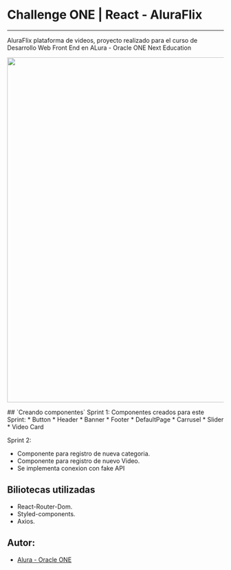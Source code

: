 # Challenge ONE | React - AluraFlix
---
AluraFlix plataforma de videos, proyecto realizado para el curso de Desarrollo Web Front End en ALura - Oracle ONE Next Education

<p align="center" >
     <img width="800" heigth="400" src="https://user-images.githubusercontent.com/95771285/223715399-35b5f0c4-ebd1-4115-9187-9ec8661f1b2d.png">

</p>
## `Creando componentes`
Sprint 1:
Componentes creados para este Sprint:
* Button 
* Header
* Banner
* Footer
* DefaultPage
* Carrusel
* Slider
* Video Card

Sprint 2:
* Componente para registro de nueva categoria.
* Componente para registro de nuevo Video. 
* Se implementa conexion con fake API


## Biliotecas utilizadas
* React-Router-Dom.
* Styled-components.
* Axios.

## Autor:

* [Alura - Oracle ONE](https://app.aluracursos.com/user/sebastian-basco)
